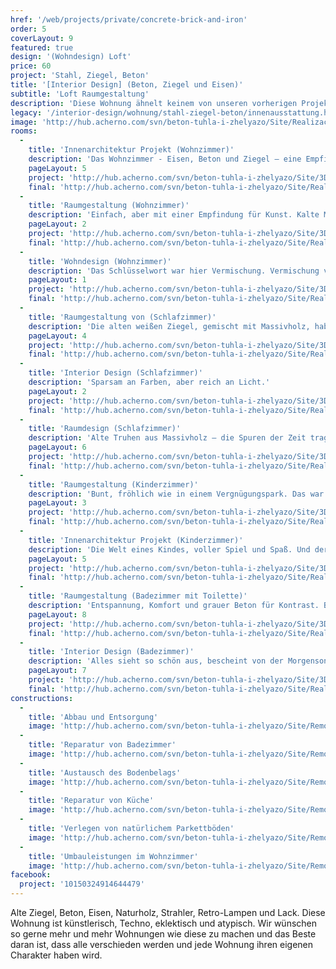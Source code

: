```yaml
---
href: '/web/projects/private/concrete-brick-and-iron'
order: 5
coverLayout: 9
featured: true
design: '(Wohndesign) Loft'
price: 60
project: 'Stahl, Ziegel, Beton'
title: '[Interior Design] (Beton, Ziegel und Eisen)'
subtitle: 'Loft Raumgestaltung'
description: 'Diese Wohnung ähnelt keinem von unseren vorherigen Projekten. Unsere Kunden wünschten sich eine unkonventionelle und extravagante Raumgestaltung für ihr neues Zuhause und wir schufen ein Märchen aus dekorativen Ziegeln und Eisen.'
legacy: '/interior-design/wohnung/stahl-ziegel-beton/innenausstattung.html'
image: 'http://hub.acherno.com/svn/beton-tuhla-i-zhelyazo/Site/Realizacia/02_2.jpg'
rooms:
  -
    title: 'Innenarchitektur Projekt (Wohnzimmer)'
    description: 'Das Wohnzimmer - Eisen, Beton und Ziegel – eine Empfindung von alter Fabrik, umgewandelt in eine Wohnung. Grob und gleichzeitig ein Gefühl von Freiheit tragend.'
    pageLayout: 5
    project: 'http://hub.acherno.com/svn/beton-tuhla-i-zhelyazo/Site/3D/01-h_f.jpg'
    final: 'http://hub.acherno.com/svn/beton-tuhla-i-zhelyazo/Site/Realizacia/01_10.jpg'
  -
    title: 'Raumgestaltung (Wohnzimmer)'
    description: 'Einfach, aber mit einer Empfindung für Kunst. Kalte Materialien, umgewandelt in einen weichen Hintergrund für grelle Farben.'
    pageLayout: 2
    project: 'http://hub.acherno.com/svn/beton-tuhla-i-zhelyazo/Site/3D/02-h_f.jpg'
    final: 'http://hub.acherno.com/svn/beton-tuhla-i-zhelyazo/Site/Realizacia/02_2.jpg'
  -
    title: 'Wohndesign (Wohnzimmer)'
    description: 'Das Schlüsselwort war hier Vermischung. Vermischung von Stilen, Vermischung von Materialien, Vermischung von Farben, Vermischung von Empfindungen.'
    pageLayout: 1
    project: 'http://hub.acherno.com/svn/beton-tuhla-i-zhelyazo/Site/3D/03-h_f.jpg'
    final: 'http://hub.acherno.com/svn/beton-tuhla-i-zhelyazo/Site/Realizacia/03_7.jpg'
  -
    title: 'Raumgestaltung von (Schlafzimmer)'
    description: 'Die alten weißen Ziegel, gemischt mit Massivholz, haben sich hinter dem großen Bett im Schlafzimmer bequem gemacht.'
    pageLayout: 4
    project: 'http://hub.acherno.com/svn/beton-tuhla-i-zhelyazo/Site/3D/04-s_f.jpg'
    final: 'http://hub.acherno.com/svn/beton-tuhla-i-zhelyazo/Site/Realizacia/04_12.jpg'
  -
    title: 'Interior Design (Schlafzimmer)'
    description: 'Sparsam an Farben, aber reich an Licht.'
    pageLayout: 2
    project: 'http://hub.acherno.com/svn/beton-tuhla-i-zhelyazo/Site/3D/05-s_f.jpg'
    final: 'http://hub.acherno.com/svn/beton-tuhla-i-zhelyazo/Site/Realizacia/05_16.jpg'
  -
    title: 'Raumdesign (Schlafzimmer)'
    description: 'Alte Truhen aus Massivholz – die Spuren der Zeit tragend.'
    pageLayout: 6
    project: 'http://hub.acherno.com/svn/beton-tuhla-i-zhelyazo/Site/3D/06-s_f.jpg'
    final: 'http://hub.acherno.com/svn/beton-tuhla-i-zhelyazo/Site/Realizacia/06_14.jpg'
  -
    title: 'Raumgestaltung (Kinderzimmer)'
    description: 'Bunt, fröhlich wie in einem Vergnügungspark. Das war die Idee. Lustig und bunt zu sein, unterschiedlich von der ganzen grauen Welt in der Wohnung'
    pageLayout: 3
    project: 'http://hub.acherno.com/svn/beton-tuhla-i-zhelyazo/Site/3D/07-d_f.jpg'
    final: 'http://hub.acherno.com/svn/beton-tuhla-i-zhelyazo/Site/Realizacia/07_22.jpg'
  -
    title: 'Innenarchitektur Projekt (Kinderzimmer)'
    description: 'Die Welt eines Kindes, voller Spiel und Spaß. Und der kleine Herr mag es sehr und wenn jemand ihm sympathisch ist, dann lädt er ihn in diese bunte Welt zu spielen ein.'
    pageLayout: 5
    project: 'http://hub.acherno.com/svn/beton-tuhla-i-zhelyazo/Site/3D/08-d_f.jpg'
    final: 'http://hub.acherno.com/svn/beton-tuhla-i-zhelyazo/Site/Realizacia/08_23.jpg'
  -
    title: 'Raumgestaltung (Badezimmer mit Toilette)'
    description: 'Entspannung, Komfort und grauer Beton für Kontrast. Badewanne zum Entspannen nach einem langen Tag oder eine schnelle Dusche früh morgens - für beides ist es gesorgt. Es ist uns gelungen natürliches Licht ins Badezimmer hineinzubringen.'
    pageLayout: 8
    project: 'http://hub.acherno.com/svn/beton-tuhla-i-zhelyazo/Site/3D/09-b_f.jpg'
    final: 'http://hub.acherno.com/svn/beton-tuhla-i-zhelyazo/Site/Realizacia/09_19.jpg'
  -
    title: 'Interior Design (Badezimmer)'
    description: 'Alles sieht so schön aus, bescheint von der Morgensonne. Oder wenn Du Dich in der Badewanne entspannst, kannst Du einen Blick auf den grünen Kronen der Bäume auf der anderen Straßenseite werfen.'
    pageLayout: 7
    project: 'http://hub.acherno.com/svn/beton-tuhla-i-zhelyazo/Site/3D/10-b_f.jpg'
    final: 'http://hub.acherno.com/svn/beton-tuhla-i-zhelyazo/Site/Realizacia/10_20.jpg'
constructions:
  - 
    title: 'Abbau und Entsorgung'
    image: 'http://hub.acherno.com/svn/beton-tuhla-i-zhelyazo/Site/Remonti/IMG_0493.JPG'
  - 
    title: 'Reparatur von Badezimmer'
    image: 'http://hub.acherno.com/svn/beton-tuhla-i-zhelyazo/Site/Remonti/IMG_4871.JPG'
  - 
    title: 'Austausch des Bodenbelags'
    image: 'http://hub.acherno.com/svn/beton-tuhla-i-zhelyazo/Site/Remonti/IMG_4870.JPG'
  - 
    title: 'Reparatur von Küche'
    image: 'http://hub.acherno.com/svn/beton-tuhla-i-zhelyazo/Site/Remonti/IMG_4875.JPG'
  - 
    title: 'Verlegen von natürlichem Parkettböden'
    image: 'http://hub.acherno.com/svn/beton-tuhla-i-zhelyazo/Site/Remonti/IMG_4888.JPG'
  - 
    title: 'Umbauleistungen im Wohnzimmer'
    image: 'http://hub.acherno.com/svn/beton-tuhla-i-zhelyazo/Site/Remonti/IMG_4876.JPG'
facebook:
  project: '10150324914644479'
---
```

Alte Ziegel, Beton, Eisen, Naturholz, Strahler, Retro-Lampen und Lack. Diese Wohnung ist künstlerisch, Techno, eklektisch und atypisch. Wir wünschen so gerne mehr und mehr Wohnungen wie diese zu machen und das Beste daran ist, dass alle verschieden werden und jede Wohnung ihren eigenen Charakter haben wird.